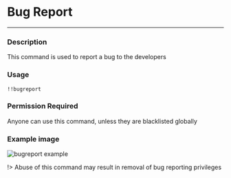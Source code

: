 # Bug Report
---
### Description
This command is used to report a bug to the developers
### Usage
```
!!bugreport 
```
### Permission Required
Anyone can use this command, unless they are blacklisted globally

### Example image
![bugreport example](<https://cdn.glitch.com/55e919ff-bec9-42fb-9fa6-36af40d10af7%2Fbugreport.PNG?v=1587144053006>)

!> Abuse of this command may result in removal of bug reporting privileges

